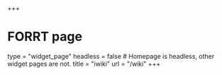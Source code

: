 +++
# FORRT page
type = "widget_page"
headless = false  # Homepage is headless, other widget pages are not.
title = "iwiki"
url = "/wiki"
+++

